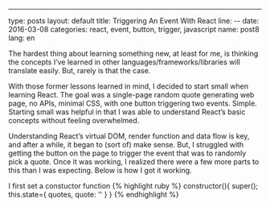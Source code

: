 ---
type: posts
layout: default
title: Triggering An Event With React
line: --
date:  2016-03-08 
categories: react, event, button, trigger, javascript
name: post8
lang: en
<!-- ---  -->

The hardest thing about learning something new, at least for me, is thinking the concepts I’ve learned in other languages/frameworks/libraries will translate easily. But, rarely is that the case.  

With those former lessons learned in mind, I decided to start small when learning React. The goal was a single-page random quote generating web page, no APIs, minimal CSS, with one button triggering two events. Simple. Starting small was helpful in that I was able to understand React’s basic concepts without feeling overwhelmed.

Understanding React’s virtual DOM, render function and data flow is key, and after a while, it began to (sort of) make sense. But, I struggled with getting the button on the page to trigger the event that was to randomly pick a quote.  Once it was working, I realized there were a few more parts to this than I was expecting. Below is how I got it working. 

I first set a constuctor function 
{% highlight ruby %}
    constructor(){
        super();
        this.state={
          quotes,
          quote: ''
        }
      }
{% endhighlight %}

